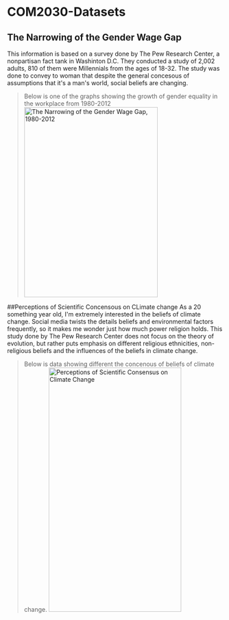 # COM2030-Datasets

## The Narrowing of the Gender Wage Gap
This information is based on a survey done by The Pew Research Center, a nonpartisan fact tank in Washinton D.C. They conducted a study of 2,002 adults, 810 of them were Millennials from the ages of 18-32. The study was done to convey to woman that despite the general concesous of assumptions that it's a man's world, social beliefs are changing. 
> Below is one of the graphs showing the growth of gender equality in the workplace from 1980-2012
<a href="http://www.pewsocialtrends.org/2013/12/11/on-pay-gap-millennial-women-near-parity-for-now/sdt-gender-and-work-12-2013-0-02/"><img width="311" height="443" src="http://www.pewsocialtrends.org/files/2013/12/SDT-gender-and-work-12-2013-0-02.png" class="attachment-large" alt="The Narrowing of the Gender Wage Gap, 1980-2012" /></a>





##Perceptions of Scientific Concensous on CLimate change
As a 20 something year old, I'm extremely interested in the beliefs of climate change. Social media twists the details beliefs and environmental factors frequently, so it makes me wonder just how much power religion holds. This study done by The Pew Research Center does not focus on the theory of evolution, but rather puts emphasis on different religious ethnicities, non-religious beliefs and the influences of the beliefs in climate change. 
> Below is data showing different the concenous of beliefs of climate change.
  <a href="http://www.pewinternet.org/2015/10/22/science-and-religion/pi_2015-10-22_religion-and-science_4-03/"><img width="309" height="569" src="http://www.pewinternet.org/files/2015/10/PI_2015-10-22_religion-and-science_4-03.png" class="attachment-large" alt="Perceptions of Scientific Consensus on Climate Change" /></a>

